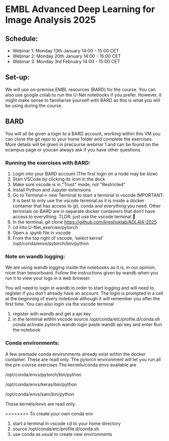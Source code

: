 # EMBL Advanced Deep Learning for Image Analysis 2025

## Schedule:

- Webinar 1: Monday 13th January  14:00 - 15:00 CET  
- Webinar 2: Monday 20th January  14:00 - 15:00 CET  
- Webinar 3: Monday 3rd February 14:00 - 15:00 CET  

## Set-up:

We will use on-premise EMBL resources (BARD) for the course. You can also use google colab to run the U-Net notebooks if you prefer. However, it might make sense to familiarise yourself with BARD as this is what you will be using during the course.

## BARD

You will all be given a login to a BARD account, working within this VM you can clone the git repo to your home folder and complete the exercises. More details will be given in precourse webinar 1 and can be found on the ecampus page or youcan always ask if you have other questions.

### Running the exercises with BARD:
 1. Login into your BARD account (The first login on a node may be slow)
 2. Start VSCode by clicking its icon in the dock
 3. Make sure vscode is in "Trust" mode, not "Restricted"
 4. Install Python and Jupyter extensions
 5. Go to Terminal-> new Terminal to start a terminal in vscode
    IMPORTANT: It is best to only use the vscode terminal as it is inside a docker container that has access to git, conda and everything you need.
    Other terminals on BARD are in separate docker containers that don’t have access to everything. TLDR: just use the vscode terminal 🙂
 6. In the terminal, 
    git clone https://github.com/kreshuklab/ADL4IA-2025
 7. cd into U-Net_exercise/pytorch
 8. Open a .ipynb file in vscode
 9. From the top right of vscode, ‘select kernel’ /opt/conda/envs/pytorch/bin/python

### Note on wandb logging:
We are using wandb logging inside the notebooks as it is, in our opinion, nicer than tensorboard. Follow the instructions given by wandb when you run it to view your logs in a web browser.

You will need to login in wandb in order to start logging and will need to register if you don’t already have an account. The login is prompted in a cell at the beginning of every notebook although it will remember you after the first time. You can also login via the vscode terminal

 1. register with wandb and get a api key
 2. in the terminal within vscode
    source /opt/conda/etc/profile.d/conda.sh
    conda activate pytorch
    wandb login
    paste wandb api key and enter
    Run the notebook


### Conda environments:
A few premade conda environments already exist within the docker container. These are read only. The pytorch environment will let you run all the pre-course exercises
The kernels/conda envs available are

/opt/conda/envs/pytorch/bin/python

/opt/conda/envs/keras/bin/python

/opt/conda/envs/sam/bin/python

These kernels/envs are read only. 

========
To create your own conda env
1. start a terminal in vscode
   cd to your home directory
2. source /opt/conda/etc/profile.d/conda.sh
3. use conda as usual to create new environments
